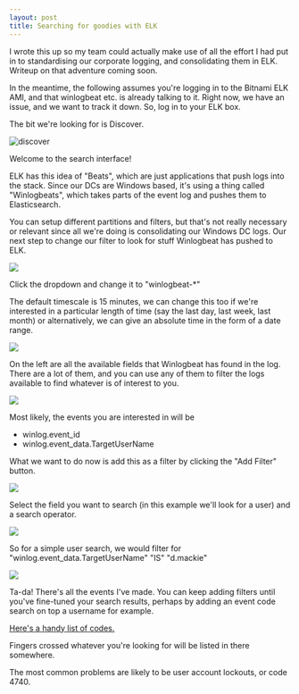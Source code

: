 ```yaml
---
layout: post
title: Searching for goodies with ELK
---
```


I wrote this up so my team could actually make use of all the effort I had put in to standardising our corporate logging, and consolidating them in ELK. Writeup on that adventure coming soon.

In the meantime, the following assumes you're logging in to the Bitnami ELK AMI, and that winlogbeat etc. is already talking to it. Right now, we have an issue, and we want to track it down. So, log in to your ELK box.

The bit we're looking for is Discover.

![discover](/img/ELK/39288899.jpg)

Welcome to the search interface!

ELK has this idea of "Beats", which are just applications that push logs into the stack. Since our DCs are Windows based, it's using a thing called "Winlogbeats", which takes parts of the event log and pushes them to Elasticsearch.

You can setup different partitions and filters, but that's not really necessary or relevant since all we're doing is consolidating our Windows DC logs. Our next step to change our filter to look for stuff Winlogbeat has pushed to ELK.

![](/img/ELK/39288900.jpg)

Click the dropdown and change it to "winlogbeat-\*"

The default timescale is 15 minutes, we can change this too if we're interested in a particular length of time (say the last day, last week, last month) or alternatively, we can give an absolute time in the form of a date range.

![](/img/ELK//39288901.jpg)

On the left are all the available fields that Winlogbeat has found in the log. There are a lot of them, and you can use any of them to filter the logs available to find whatever is of interest to you.

![](/img/ELK/39288904.jpg)

Most likely, the events you are interested in will be

*   winlog.event\_id
*   winlog.event\_data.TargetUserName

What we want to do now is add this as a filter by clicking the "Add Filter" button.

![](/img/ELK/39288905.jpg)

Select the field you want to search (in this example we'll look for a user) and a search operator.

![](/img/ELK/39288906.jpg)

So for a simple user search, we would filter for "winlog.event\_data.TargetUserName" "IS" "d.mackie"

![](/img/ELK//39288908.jpg)

Ta-da! There's all the events I've made. You can keep adding filters until you've fine-tuned your search results, perhaps by adding an event code search on top a username for example.

[Here's a handy list of codes.](https://www.ultimatewindowssecurity.com/securitylog/encyclopedia/Default.aspx)

Fingers crossed whatever you're looking for will be listed in there somewhere.

The most common problems are likely to be user account lockouts, or code 4740.
